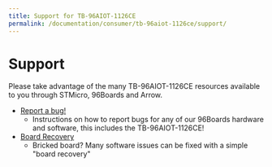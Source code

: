 ```yaml
---
title: Support for TB-96AIOT-1126CE
permalink: /documentation/consumer/tb-96aiot-1126ce/support/
---
```

# Support

Please take advantage of the many TB-96AIOT-1126CE resources available to you through STMicro, 96Boards and Arrow.

- [Report a bug!](../../../Extras/Report_a_bug.md)
   - Instructions on how to report bugs for any of our 96Boards hardware and software, this includes the TB-96AIOT-1126CE!
- [Board Recovery](../installation/board-recovery.md)
   - Bricked board? Many software issues can be fixed with a simple "board recovery"

